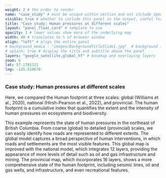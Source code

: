 ```yaml
---
weight: 2 # the order to render
name: "case_study" # must be unique within section and not include special characters
visible: true # whether to include this panel in the output, useful for testing
title: "Case study: Human pressures at different scales"
layout: "panel_float_card" # template to use
opacity: 1 # lower values show more of the underlying map
width: 40 # translates to % of browser window
align: "left" # align the entire panel
# background_media : "images/BackgroundTitleSlide1.jpg"  # background image rendered behind the panel, covering map
# splash: true # display the title and subtitle above the panel
layers: "google_satellite,global_hf" # basemap and overlaying layers
zoom: 6
lat: 57.1701121
lng: -125.510678
---
```

### Case study: Human pressures at different scales
Here, we compared the Human footprint at three scales: global (Williams et al., 2020), national (Hirsh-Pearson et al., 2022), and provincial. The human footprint is a cumulative index that quantifies the extent and the intensity of human pressures on ecosystems and biodiversity.

This example represents the state of human pressures in the northeast of British Columbia. From coarse (global) to detailed (provincial) scales, we can easily identify how roads are represented to different extents. The global model captures a broad perspective of human interventions, in which roads and settlements are the most visible features. This global map is improved with the national model, which integrates 12 layers, providing the appearance of more levels of detail such as oil and gas infrastructure and mining. The provincial map, which incorporates 16 layers, shows a more comprehensive state of the human footprint, including seismic lines, oil and gas wells, and infrastructure, and even recreational features. 

<!-- Leaflet map with ability to turn on and off the following three layers: Data/Originals_tiles/-->
<!-- Miguel's raster cell size comparison, large data file -->

